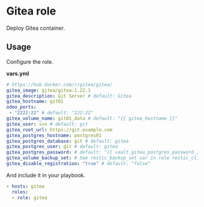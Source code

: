 # Gitea role

Deploy Gitea container.

## Usage

Configure the role.

**vars.yml**

```yml
# https://hub.docker.com/r/gitea/gitea/
gitea_image: gitea/gitea:1.22.1
gitea_description: Git Server # default: Gitea
gitea_hostname: git01
odoo_ports:
 - "2222:22" # default: "222:22"
gitea_volume_name: git01_data # default: "{{ gitea_hostname }}"
gitea_user: svn # default: git
gitea_root_url: https://git.example.com
gitea_postgres_hostname: postgres01
gitea_postgres_database: git # default: gitea
gitea_postgres_user: git # default: gitea
gitea_postgres_password: # default: "{{ vault_gitea_postgres_password }}"
gitea_volume_backup_set: # See restic_backup_set var in role restic_client
gitea_disable_registration: "true" # default: "false"
```

And include it in your playbook.

```yml
- hosts: gitea
  roles:
  - role: gitea
```
